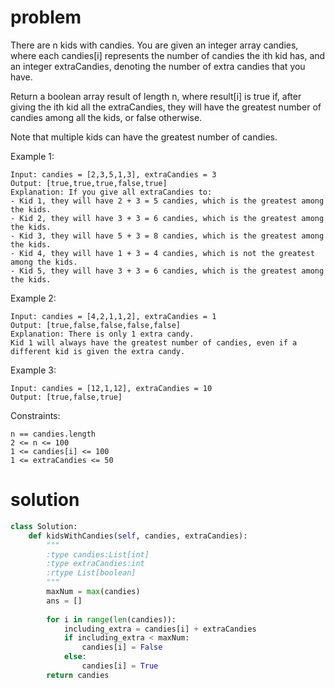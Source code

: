 # problem
There are n kids with candies. You are given an integer array candies, where each candies[i] represents the number of candies the ith kid has, and an integer extraCandies, denoting the number of extra candies that you have.

Return a boolean array result of length n, where result[i] is true if, after giving the ith kid all the extraCandies, they will have the greatest number of candies among all the kids, or false otherwise.

Note that multiple kids can have the greatest number of candies.

 

Example 1:

```
Input: candies = [2,3,5,1,3], extraCandies = 3
Output: [true,true,true,false,true] 
Explanation: If you give all extraCandies to:
- Kid 1, they will have 2 + 3 = 5 candies, which is the greatest among the kids.
- Kid 2, they will have 3 + 3 = 6 candies, which is the greatest among the kids.
- Kid 3, they will have 5 + 3 = 8 candies, which is the greatest among the kids.
- Kid 4, they will have 1 + 3 = 4 candies, which is not the greatest among the kids.
- Kid 5, they will have 3 + 3 = 6 candies, which is the greatest among the kids.
```

Example 2:

```
Input: candies = [4,2,1,1,2], extraCandies = 1
Output: [true,false,false,false,false] 
Explanation: There is only 1 extra candy.
Kid 1 will always have the greatest number of candies, even if a different kid is given the extra candy.
```

Example 3:

```
Input: candies = [12,1,12], extraCandies = 10
Output: [true,false,true]
``` 

Constraints:

```
n == candies.length
2 <= n <= 100
1 <= candies[i] <= 100
1 <= extraCandies <= 50
```

# solution
```python
class Solution:
    def kidsWithCandies(self, candies, extraCandies):
        """
        :type candies:List[int]
        :type extraCandies:int
        :rtype List[boolean]
        """
        maxNum = max(candies)
        ans = []
        
        for i in range(len(candies)):
            including_extra = candies[i] + extraCandies
            if including_extra < maxNum:
                candies[i] = False
            else:
                candies[i] = True
        return candies
```
